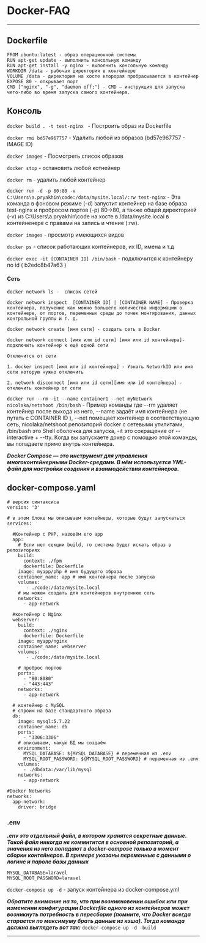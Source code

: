 # Docker-FAQ

---

## Dockerfile

```
FROM ubuntu:latest - образ операционной системы 
RUN apt-get update - выполнить консольную команду 
RUN apt-get install -y nginx - выполнить консольную команду 
WORKDIR /data - рабочая директория в контейнере
VOLUME /data - директория на хосте кторорая пробрасывается в контейнер
EXPOSE 80 - открывает порт
CMD ["nginx", "-g", "daemon off;"] - CMD — инструкция для запуска чего-либо во время запуска самого контейнера. 
```
## Консоль

`docker build . -t test-nginx ` - Построить образ из Dockerfile

`docker rmi bd57e967757` - Удалить любой из образов (bd57e967757 - IMAGE ID) 

`docker images` - Посмотреть список образов

`doсker stop` - остановить любой котнейнер

`docker rm` - удалить любой контейнер

`docker run -d -p 80:80 -v C:\Users\a.pryakhin\code:/data/mysite.local/:rw test-nginx` - Эта команда в фоновом режиме (-d) запустит контейнер на базе образа test-nginx и пробросом портов (-p) 80->80, а также общей директорией (-v) из C:\Users\a.pryakhin\code на хосте в /data/mysite.local в контейненере с правами на запись и чтение (:rw).

`docker images` - просмотр имеющихся видов

`docker ps` - список работающих контейнеров, их ID, имена и т.д

`docker exec -it [CONTAINER ID] /bin/bash` - подключится к контейнеру по id ( b2edc8b47a63 )

#### Сеть
```
docker network ls -  список сетей

docker network inspect  [CONTAINER ID] | [CONTAINER NAME] - Проверка контейнера, получение как можно большего количества информации о контейнере, от портов, переменных среды до точек монтирования, данных контрольной группы и т. д.

docker network create [имя сети] - создать сеть в Docker

docker network connect [имя или id сети] [имя или id контейнера]- подключить контейнер к ещё одной сети

Отключится от сети

1. docker inspect [имя или id контейнера] - Узнать NetworkID или имя сети которую нужно отключить

2. network disconnect [имя или id сети][имя или id контейнера] - отключить контейнер от сети
```
`docker run --rm -it --name container1 --net myNetwork nicolaka/netshoot /bin/bash` - Пример команды где --rm удаляет контейнер после выхода из него, --name задаёт имя контейнера (не путать с CONTAINER ID ), --net помещает контейнер в соответствующую сеть, nicolaka/netshoot репозиторий docker с сетевыми утилитами, /bin/bash это Shell оболочка для запуска, -it это сокращение от --interactive + --tty. Когда вы запускаете докер с помощью этой команды, вы попадаете прямо внутрь контейнера.

***Docker Compose — это инструмент для управления многоконтейнерными Docker-средами. В нём используется YML-файл для настройки создания и взаимодействия контейнеров.***

## docker-compose.yaml

```
# версия синтаксиса
version: '3'
 
# в этом блоке мы описываем контейнеры, которые будут запускаться
services:
 
  #Контейнер с PHP, назовём его app
  app:
    # Если нет секции build, то система будет искать образ в репозиториях
    build:
      context: ./fpm
      dockerfile: Dockerfile
    image: myapp/php # имя будущего образа
    container_name: app # имя контейнера после запуска
    volumes:
       - ./code:/data/mysite.local
    # мы можем создать для контейнеров внутреннюю сеть
    networks:
      - app-network
 
  #контейнер с Nginx
  webserver:
    build:
      context: ./nginx
      dockerfile: Dockerfile
    image: myapp/nginx
    container_name: webserver
    volumes:
       - ./code:/data/mysite.local

    # проброс портов
    ports:
      - "80:8080"
      - "443:443"
    networks:
      - app-network
 
  # контейнер с MySQL
  # строим на базе стандартного образа
  db:
    image: mysql:5.7.22
    container_name: db
    ports:
      - "3306:3306"
    # описываем, какую БД мы создаём
    environment:
      MYSQL_DATABASE: ${MYSQL_DATABASE} # переменная из .env
      MYSQL_ROOT_PASSWORD: ${MYSQL_ROOT_PASSWORD} # переменная из .env
    volumes:
      - ./dbdata:/var/lib/mysql  
    networks:
      - app-network
 
#Docker Networks
networks:
  app-network:
    driver: bridge
```

### .env

***.env это отдельный файл, в котором хранятся секретные данные. Такой файл никогда не коммитится в основной репозиторий, а значения из него попадают в docker-compose только в момент сборки контейнеров. В примере указаны переменные с данными о логине и пароле базы данных***

```
MYSQL_DATABASE=laravel
MYSQL_ROOT_PASSWORD=laravel
```

`docker-compose up -d` - запуск контейнера из docker-compose.yml

***Обратите внимание на то, что при возникновении ошибок или при изменении конфигурации Dockerfile одного из контейнеров может возникнуть потребность в пересборке (помните, что Docker всегда старается по максимуму брать данные из кэша). Тогда команда должна выглядеть вот так:*** `docker-compose up -d -build`


---

